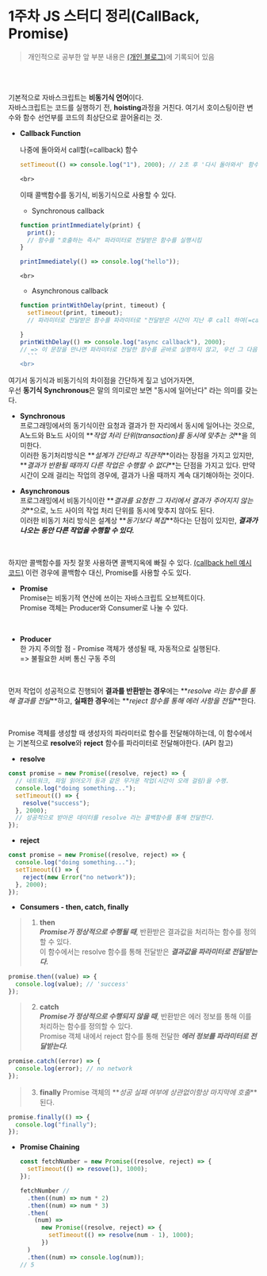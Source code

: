 # 1주차 JS 스터디 정리(CallBack, Promise)

> 개인적으로 공부한 앞 부분 내용은 [(개인 블로그)](https://minsan.tistory.com/)에 기록되어 있음

<br><br>

기본적으로 자바스크립트는 **비동기식 언어**이다.  
자바스크립트는 코드를 실행하기 전, **hoisting**과정을 거친다. 여기서 호이스팅이란 변수와 함수 선언부를 코드의 최상단으로 끌어올리는 것.

- **Callback Function**

  나중에 돌아와서 call할(=callback) 함수

  ```javascript
  setTimeout(() => console.log("1"), 2000); // 2초 후 '다시 돌아와서' 함수 실행
  ```

      <br>

  이때 콜백함수를 동기식, 비동기식으로 사용할 수 있다.

  - Synchronous callback

  ```javascript
  function printImmediately(print) {
    print();
    // 함수를 "호출하는 즉시" 파라미터로 전달받은 함수를 실행시킴
  }

  printImmediately(() => console.log("hello"));
  ```

      <br>

  - Asynchronous callback

  ````javascript
  function printWithDelay(print, timeout) {
    setTimeout(print, timeout);
    // 파라미터로 전달받은 함수를 파라미터로 "전달받은 시간이 지난 후 call 하여(=callback) 실행"

  }
  printWithDelay(() => console.log("async callback"), 2000);
  // => 이 문장을 만나면 파라미터로 전달한 함수를 곧바로 실행하지 않고, 우선 그 다음 코드 작업을 수행한다. 그리고 주어진 시간(timeout. 여기서는 2초)이 지나면 함수로 돌아와서 함수를 실행
    ```
  <br>
  ````

여기서 동기식과 비동기식의 차이점을 간단하게 짚고 넘어가자면,  
우선 **동기식 Synchronous**은 말의 의미로만 보면 "동시에 일어난다" 라는 의미를 갖는다.

- **Synchronous**  
  프로그래밍에서의 동기식이란 요청과 결과가 한 자리에서 동시에 일어나는 것으로, A노드와 B노드 사이의 **_작업 처리 단위(transaction)를 동시에 맞추는 것_**을 의미한다.  
  이러한 동기처리방식은 **_설계가 간단하고 직관적_**이라는 장점을 가지고 있지만, **_결과가 반환될 때까지 다른 작업은 수행할 수 없다_**는 단점을 가지고 있다. 만약 시간이 오래 걸리는 작업의 경우에, 결과가 나올 때까지 계속 대기해야하는 것이다.

- **Asynchronous**  
  프로그래밍에서 비동기식이란 **_결과를 요청한 그 자리에서 결과가 주어지지 않는 것_**으로, 노드 사이의 작업 처리 단위를 동시에 맞추지 않아도 된다.  
  이러한 비동기 처리 방식은 설계상 **_동기보다 복잡_**하다는 단점이 있지만, **_결과가 나오는 동안 다른 작업을 수행할 수 있다._**

<br>

하지만 콜백함수를 자칫 잘못 사용하면 콜백지옥에 빠질 수 있다. [(callback hell 예시코드)](https://github.com/minSsan/JavaScript_basic/blob/main/JavaScript/async/callback.js#L27) 이런 경우에 콜백함수 대신, Promise를 사용할 수도 있다.

- **Promise**  
  Promise는 비동기적 연산에 쓰이는 자바스크립트 오브젝트이다.  
  Promise 객체는 Producer와 Consumer로 나눌 수 있다.

<br>

- **Producer**  
  한 가지 주의할 점 - Promise 객체가 생성될 때, 자동적으로 실행된다.  
  => 불필요한 서버 통신 구동 주의

<br>

먼저 작업이 성공적으로 진행되어 **결과를 반환받는 경우**에는 **_resolve 라는 함수를 통해 결과를 전달_**하고, **실패한 경우**에는 **_reject 함수를 통해 에러 사항을 전달_**한다.

<br>

Promise 객체를 생성할 때 생성자의 파라미터로 함수를 전달해야하는데, 이 함수에서는 기본적으로 **resolve**와 **reject** 함수를 파라미터로 전달해야한다. (API 참고)
<br>

- **resolve**

```javascript
const promise = new Promise((resolve, reject) => {
  // 네트워크, 파일 읽어오기 등과 같은 무거운 작업(시간이 오래 걸림)을 수행.
  console.log("doing something...");
  setTimeout(() => {
    resolve("success");
  }, 2000);
  // 성공적으로 받아온 데이터를 resolve 라는 콜백함수를 통해 전달한다.
});
```

- **reject**

```javascript
const promise = new Promise((resolve, reject) => {
  console.log("doing something...");
  setTimeout(() => {
    reject(new Error("no network"));
  }, 2000);
});
```

- **Consumers - then, catch, finally**

> 1. **then**  
>    **_Promise가 정상적으로 수행될 때_**, 반환받은 결과값을 처리하는 함수를 정의할 수 있다.  
>    이 함수에서는 resolve 함수를 통해 전달받은 **_결과값을 파라미터로 전달받는다._**

```javascript
promise.then((value) => {
  console.log(value); // 'success'
});
```

> 2. **catch**  
>    **_Promise가 정상적으로 수행되지 않을 때_**, 반환받은 에러 정보를 통해 이를 처리하는 함수를 정의할 수 있다.  
>    Promise 객체 내에서 reject 함수를 통해 전달한 **_에러 정보를 파라미터로 전달받는다._**

```javascript
promise.catch((error) => {
  console.log(error); // no network
});
```

> 3. **finally**
>    Promise 객체의 **_성공 실패 여부에 상관없이항상 마지막에 호출_**된다.

```javascript
promise.finally(() => {
  console.log("finally");
});
```

- **Promise Chaining**

  ```javascript
  const fetchNumber = new Promise((resolve, reject) => {
    setTimeout(() => resove(1), 1000);
  });

  fetchNumber //
    .then((num) => num * 2)
    .then((num) => num * 3)
    .then(
      (num) =>
        new Promise((resolve, reject) => {
          setTimeout(() => resolve(num - 1), 1000);
        })
    )
    .then((num) => console.log(num));
  // 5
  ```
